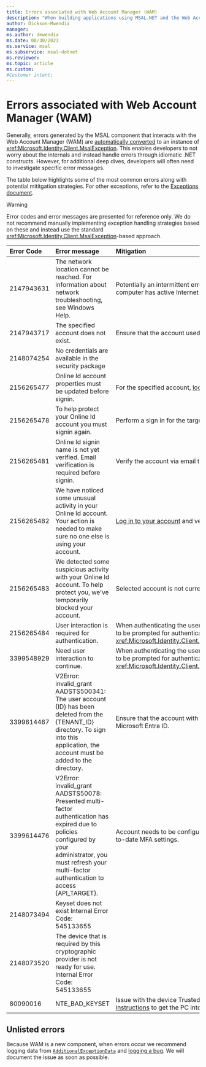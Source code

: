 ```yaml
---
title: Errors associated with Web Account Manager (WAM)
description: "When building applications using MSAL.NET and the Web Account Manager (WAM), developers may run into issues. This article explains potential errors and mitigations."
author: Dickson-Mwendia
manager: 
ms.author: dmwendia
ms.date: 08/30/2023
ms.service: msal
ms.subservice: msal-dotnet
ms.reviewer: 
ms.topic: article
ms.custom: 
#Customer intent: 
---
```


# Errors associated with Web Account Manager (WAM)

Generally, errors generated by the MSAL component that interacts with the Web Account Manager (WAM) are [automatically converted](https://github.com/AzureAD/microsoft-authentication-library-for-dotnet/blob/d25f45f7e356bd92986e412dd68b5d341343aa6a/src/client/Microsoft.Identity.Client/Platforms/Features/RuntimeBroker/WamAdapters.cs#L56) to an instance of <xref:Microsoft.Identity.Client.MsalException>. This enables developers to not worry about the internals and instead handle errors through idiomatic .NET constructs. However, for additional deep dives, developers will often need to investigate specific error messages.

The table below highlights some of the most common errors along with potential mititgation strategies. For other exceptions, refer to the [Exceptions document](../../advanced/exceptions/index.md).

>[!WARNING]
>Error codes and error messages are presented for reference only. We do not recommend manually implementing exception handling strategies based on these and instead use the standard <xref:Microsoft.Identity.Client.MsalException>-based approach.

| Error Code | Error message | Mitigation |
|:-----------|:--------------|:-----------|
| 2147943631 | The network location cannot be reached. For information about network troubleshooting, see Windows Help. | Potentially an intermittent error. Try running the code later, and ensure that the computer has active Internet access. |
| 2147943717 | The specified account does not exist. | Ensure that the account used with WAM exists. |
| 2148074254 | No credentials are available in the security package | |
| 2156265477 | Online Id account properties must be updated before signin. | For the specified account, [log in to your account](https://account.microsoft.com/) to ensure it's fully set up. |
| 2156265478 | To help protect your Online Id account you must signin again. | Perform a sign in for the target account with WAM. |
| 2156265481 | Online Id signin name is not yet verified. Email verification is required before signin. | Verify the account via email to make sure that it can be used. |
| 2156265482 | We have noticed some unusual activity in your Online Id account. Your action is needed to make sure no one else is using your account. | [Log in to your account](https://account.microsoft.com/) and verify that the account is not suspended. |
| 2156265483 | We detected some suspicious activity with your Online Id account. To help protect you, we've temporarily blocked your account. | Selected account is not currently able to be used for authentication. |
| 2156265484 | User interaction is required for authentication. | When authenticating the user, WAM could not use a cached token. User needs to be prompted for authentication via <xref:Microsoft.Identity.Client.PublicClientApplication.AcquireTokenInteractive*>. |
| 3399548929 | Need user interaction to continue. | When authenticating the user, WAM could not use a cached token. User needs to be prompted for authentication via <xref:Microsoft.Identity.Client.PublicClientApplication.AcquireTokenInteractive*>. |
| 3399614467 | V2Error: invalid_grant AADSTS500341: The user account {ID} has been deleted from the {TENANT_ID} directory. To sign into this application, the account must be added to the directory.| Ensure that the account with which the user tries to sign in is registered in Microsoft Entra ID. |
| 3399614476 | V2Error: invalid_grant AADSTS50078: Presented multi-factor authentication has expired due to policies configured by your administrator, you must refresh your multi-factor authentication to access {API_TARGET}. | Account needs to be configured by the Microsoft Entra administrator with up-to-date MFA settings. |
| 2148073494 | Keyset does not exist Internal Error Code: 545133655 | |
| 2148073520 | The device that is required by this cryptographic provider is not ready for use. Internal Error Code: 545133655 | |
| 80090016 | NTE_BAD_KEYSET | Issue with the device Trusted Platform Module (TPM). Follow [device recovery instructions](/microsoft-365/troubleshoot/authentication/connection-issue-when-sign-in-office-2016#manual-recovery) to get the PC into a good state. |

## Unlisted errors

Because WAM is a new component, when errors occur we recommend logging data from [`AdditionalExceptionData`](xref:Microsoft.Identity.Client.MsalException.AdditionalExceptionData*) and [logging a bug](https://github.com/AzureAD/microsoft-authentication-library-for-dotnet/issues). We will document the issue as soon as possible.
